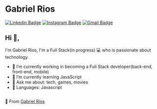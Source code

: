 # Gabriel Rios
[![Linkedin Badge](https://img.shields.io/badge/-gabrielrios-blue?style=flat-square&logo=Linkedin&logoColor=white&link=https://www.linkedin.com/in/grioos/)](https://www.linkedin.com/in/grioos/) [![Instagram Badge](https://img.shields.io/badge/-@grioos-#b4338f?style=flat-square&logo=Instagram&link=https://www.instagram.com/grioos_/)](https://www.instagram.com/grioos_/)
[![Gmail Badge](https://img.shields.io/badge/-gabriel.al.rio@gmail.com-c14438?style=flat-square&logo=Gmail&logoColor=white&link=mailto:gabriel.al.rio@gmail.com)](mailto:gabriel.al.rio@gmail.com)

## Hi 👋, 
I'm Gabriel Rios, I'm a Full Stack(in progress) 💻 who is passionate about technology. 

- 🧭 I’m currently working in becoming a Full Stack developer(back-end, front-end, mobile)
- 📖 I’m currently learning JavaScript
- 💬 Ask me about: tech, games, movies
- 🚀 Languages: Javascript

##

🎈 From [Gabriel Rios](https://www.linkedin.com/in/grioos/)

